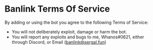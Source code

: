 # Banlink Terms Of Service

By adding or using the bot you agree to the following Terms of Service:

- You will not deliberately exploit, damage or harm the bot.
- You will report any exploits and bugs to me, Whanos#0621, either through Discord, or Email (banlink@sergal.fun)